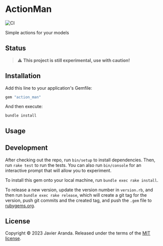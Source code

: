 # ActionMan

![CI](https://github.com/javierav/action_man/workflows/CI/badge.svg)

Simple actions for your models

## Status

> :warning: **This project is still experimental, use with caution!**

## Installation

Add this line to your application's Gemfile:

```ruby
gem "action_man"
```

And then execute:

```shell
bundle install
```

## Usage

## Development

After checking out the repo, run `bin/setup` to install dependencies. Then, run `rake test` to run the tests.
You can also run `bin/console` for an interactive prompt that will allow you to experiment.

To install this gem onto your local machine, run `bundle exec rake install`.

To release a new version, update the version number in `version.rb`, and then run `bundle exec rake release`,
which will create a git tag for the version, push git commits and the created tag, and push the `.gem` file to
[rubygems.org](https://rubygems.org).

## License

Copyright © 2023 Javier Aranda. Released under the terms of the [MIT license](LICENSE).
